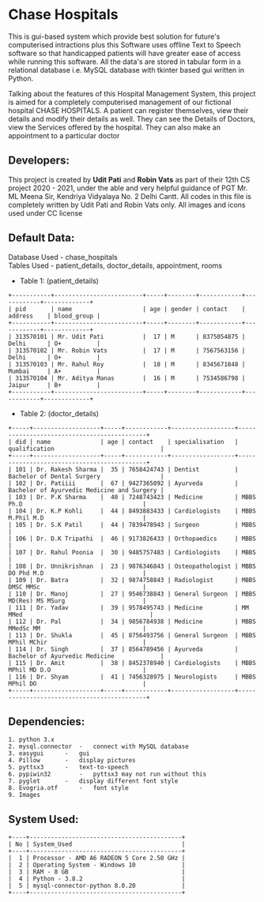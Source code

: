 # Chase Hospitals
This is gui-based system which provide best solution for future's computerised intractions plus this Software uses offline Text to Speech software so that handicapped patients will have greater ease of access while running this software. All the data's are stored in tabular form in a relational database i.e. MySQL database with tkinter based gui written in Python.

Talking about the features of this Hospital Management System, this project is aimed for a completely computerised management of our fictional hospital CHASE HOSPITALS. A patient can register themselves, view their details and modify their details as well. They can see the Details of Doctors, view the Services offered by the hospital. They can also make an appointment to a particular doctor

## Developers:
This project is created by **Udit Pati** and **Robin Vats** as part of their 12th CS project 2020 - 2021, under the able and very helpful guidance of PGT Mr. ML Meena Sir, Kendriya Vidyalaya No. 2 Delhi Cantt. 
All codes in this file is completely written by Udit Pati and Robin Vats only. All images and icons used under CC license

## Default Data:
Database Used 	- 	chase_hospitals      
Tables Used 	-	patient_details, doctor_details, appointment, rooms

- Table 1: (patient_details)
```
+-----------+-------------------------+-----+--------+------------+------------+-------------+
| pid       | name                    | age | gender | contact    | address    | blood_group |
+-----------+-------------------------+-----+--------+------------+------------+-------------+
| 313570101 | Mr. Udit Pati           |  17 | M      | 8375054875 | Delhi      | O+          |
| 313570102 | Mr. Robin Vats          |  17 | M      | 7567563156 | Delhi      | O+          |
| 313570103 | Mr. Rahul Roy           |  18 | M      | 8345671848 | Mumbai     | A+          |
| 313570104 | Mr. Aditya Manas        |  16 | M      | 7534586798 | Jaipur     | B+          |
+-----------+-------------------------+-----+--------+------------+------------+-------------+
```

- Table 2: (doctor_details)
```
+-----+-------------------+-----+------------+------------------+--------------------------------------------+
| did | name              | age | contact    | specialisation   | qualification                              |
+-----+-------------------+-----+------------+------------------+--------------------------------------------+
| 101 | Dr. Rakesh Sharma |  35 | 7658424743 | Dentist          | Bachelor of Dental Surgery                 |
| 102 | Dr. Patiiii       |  67 | 9427365092 | Ayurveda         | Bachelor of Ayurvedic Medicine and Surgery |
| 103 | Dr. P.K Sharma    |  40 | 7248743423 | Medicine         | MBBS Ph.D                                  |
| 104 | Dr. K.P Kohli     |  44 | 8493883433 | Cardiologists    | MBBS M.Phil M.D                            |
| 105 | Dr. S.K Patil     |  44 | 7839478943 | Surgeon          | MBBS                                       |
| 106 | Dr. D.K Tripathi  |  46 | 9173826433 | Orthopaedics     | MBBS                                       |
| 107 | Dr. Rahul Poonia  |  30 | 9485757483 | Cardiologists    | MBBS                                       |
| 108 | Dr. Unnikrishnan  |  23 | 9876346843 | Osteopathologist | MBBS DO Phd M.D                            |
| 109 | Dr. Batra         |  32 | 9874758843 | Radiologist      | MBBS DMSC MMSc                             |
| 110 | Dr. Manoj         |  27 | 9546738843 | General Surgeon  | MBBS MD(Res) MS MSurg                      |
| 111 | Dr. Yadav         |  39 | 9578495743 | Medicine         | MM MMed                                    |
| 112 | Dr. Pal           |  34 | 9856784938 | Medicine         | MBBS MMedSc MM                             |
| 113 | Dr. Shukla        |  45 | 8756493756 | General Surgeon  | MBBS MPhil MChir                           |
| 114 | Dr. Singh         |  37 | 8564789456 | Ayurveda         | Bachelor of Ayurvedic Medicine             |
| 115 | Dr. Amit          |  38 | 8452378940 | Cardiologists    | MBBS MPhil MD D.O                          |
| 116 | Dr. Shyam         |  41 | 7456328975 | Neurologists     | MBBS MPhil DO                              |
+-----+-------------------+-----+------------+------------------+--------------------------------------------+
```

## Dependencies:
```
1. python 3.x
2. mysql.connector	-	connect with MySQL database
3. easygui		-	gui
4. Pillow		-	display pictures
5. pyttsx3		-	text-to-speech 
6. pypiwin32		-	pyttsx3 may not run without this
7. pyglet		-	display different font style
8. Evogria.otf		-	font style
9. Images
```

## System Used:
```
+----+-------------------------------------------+
| No | System_Used                               |
+----+-------------------------------------------+
|  1 | Processor - AMD A6 RADEON 5 Core 2.50 GHz |
|  2 | Operating System - Windows 10             |
|  3 | RAM - 8 GB                                |
|  4 | Python - 3.8.2                            |
|  5 | mysql-connector-python 8.0.20             |
+----+-------------------------------------------+
```





